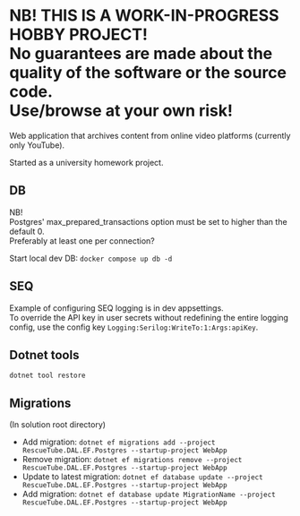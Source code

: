 NB! THIS IS A WORK-IN-PROGRESS HOBBY PROJECT!  
No guarantees are made about the quality of the software or the source code.  
Use/browse at your own risk!
==============

Web application that archives content from online video platforms (currently only YouTube).


Started as a university homework project.

## DB
NB!  
Postgres' max_prepared_transactions option must be set to higher than the default 0.  
Preferably at least one per connection?

Start local dev DB:
`docker compose up db -d`

## SEQ
Example of configuring SEQ logging is in dev appsettings.  
To override the API key in user secrets without redefining the entire logging config, use the config key `Logging:Serilog:WriteTo:1:Args:apiKey`.

## Dotnet tools
`dotnet tool restore`

## Migrations
(In solution root directory)
* Add migration: `dotnet ef migrations add --project RescueTube.DAL.EF.Postgres --startup-project WebApp`
* Remove migration: `dotnet ef migrations remove --project RescueTube.DAL.EF.Postgres --startup-project WebApp`
* Update to latest migration: `dotnet ef database update --project RescueTube.DAL.EF.Postgres --startup-project WebApp`
* Add migration: `dotnet ef database update MigrationName --project RescueTube.DAL.EF.Postgres --startup-project WebApp`
